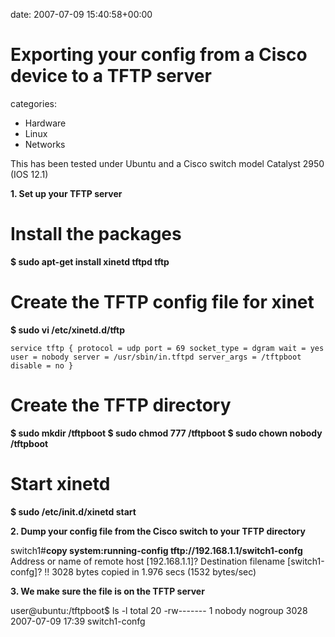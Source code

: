 


date: 2007-07-09 15:40:58+00:00


# Exporting your config from a Cisco device to a TFTP server

categories:
- Hardware
- Linux
- Networks


This has been tested under Ubuntu and a Cisco switch model Catalyst 2950 (IOS 12.1)

<!-- more -->

**1. Set up your TFTP server**

# Install the packages

**$ sudo apt-get install xinetd tftpd tftp**

# Create the TFTP config file for xinet

**$ sudo vi /etc/xinetd.d/tftp**

`service tftp
{
protocol = udp
port = 69
socket_type = dgram
wait = yes
user = nobody
server = /usr/sbin/in.tftpd
server_args = /tftpboot
disable = no
}`

# Create the TFTP directory

**$ sudo mkdir /tftpboot
$ sudo chmod 777 /tftpboot
$ sudo chown nobody /tftpboot**

# Start xinetd

**$ sudo /etc/init.d/xinetd start**

**2. Dump your config file from the Cisco switch to your TFTP directory**

switch1#**copy system:running-config tftp://192.168.1.1/switch1-confg**
Address or name of remote host [192.168.1.1]? 
Destination filename [switch1-confg]? 
!!
3028 bytes copied in 1.976 secs (1532 bytes/sec)

**3. We make sure the file is on the TFTP server**

user@ubuntu:/tftpboot$ ls -l
total 20
-rw------- 1 nobody nogroup  3028 2007-07-09 17:39 switch1-confg

